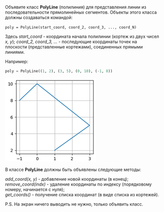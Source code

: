 Объявите класс **PolyLine** (полилиния) для представления линии из последовательности прямолинейных сегментов. Объекты этого класса должны создаваться командой:

`poly = PolyLine(start_coord, coord_2, coord_3, ..., coord_N)`

Здесь _start_coord_ - координата начала полилинии (кортеж из двух чисел _x, y_); _coord_2, coord_3, ..._ - последующие координаты точек на плоскости (представленные кортежами), соединенных прямыми линиями.

Например:
```python
poly = PolyLine((1, 2), (3, 5), (0, 10), (-1, 8))
```
![](polyline.png)

В классе **PolyLine** должны быть объявлены следующие методы:

_add_coord(x, y)_ - добавление новой координаты (в конец);  
_remove_coord(indx)_ - удаление координаты по индексу (порядковому номеру, начинается с нуля);  
_get_coords()_ - получение списка координат (в виде списка из кортежей).

P.S. На экран ничего выводить не нужно, только объявить класс.